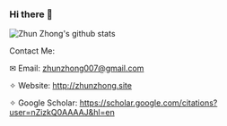 ### Hi there 👋

<!--
**zhunzhong07/zhunzhong07** is a ✨ _special_ ✨ repository because its `README.md` (this file) appears on your GitHub profile.

Here are some ideas to get you started:

- 🔭 I’m currently working on ...
- 🌱 I’m currently learning ...
- 👯 I’m looking to collaborate on ...
- 🤔 I’m looking for help with ...
- 💬 Ask me about ...
- 📫 How to reach me: ...
- 😄 Pronouns: ...
- ⚡ Fun fact: ...
-->

![Zhun Zhong's github stats](https://github-readme-stats.vercel.app/api?username=zhunzhong07&show_icons=true&count_private=true&hide=prs&theme=default_repocard)

Contact Me:

✉ Email: zhunzhong007@gmail.com

✧ Website: http://zhunzhong.site

✧ Google Scholar: https://scholar.google.com/citations?user=nZizkQ0AAAAJ&hl=en
